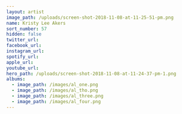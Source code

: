 ```yaml
---
layout: artist
image_path: /uploads/screen-shot-2018-11-08-at-11-25-51-pm.png
name: Kristy Lee Akers
sort_number: 57
hidden: false
twitter_url:
facebook_url:
instagram_url:
spotify_url:
apple_url:
youtube_url:
hero_path: /uploads/screen-shot-2018-11-08-at-11-24-37-pm-1.png
albums:
  - image_path: /images/al_one.png
  - image_path: /images/al_tho.png
  - image_path: /images/al_three.png
  - image_path: /images/al_four.png
---
```


